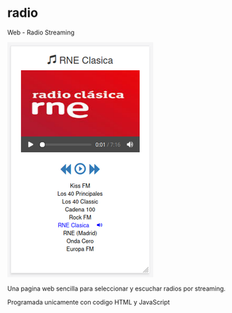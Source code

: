 # radio
Web - Radio Streaming

![captura de pantalla movil](https://github.com/luisgulo/radio/blob/master/radio-streaming_web.png)

Una pagina web sencilla para seleccionar y escuchar radios por streaming.

Programada unicamente con codigo HTML y JavaScript

